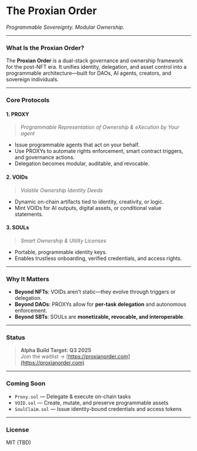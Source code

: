 # The Proxian Order  
*Programmable Sovereignty. Modular Ownership.*

---

### What Is the Proxian Order?

The **Proxian Order** is a dual-stack governance and ownership framework for the post-NFT era. It unifies identity, delegation, and asset control into a programmable architecture—built for DAOs, AI agents, creators, and sovereign individuals.

---

### Core Protocols

#### **1. PROXY**
> *Programmable Representation of Ownership & eXecution by Your agent*

- Issue programmable agents that act on your behalf.
- Use PROXYs to automate rights enforcement, smart contract triggers, and governance actions.
- Delegation becomes modular, auditable, and revocable.

#### **2. VOIDs**
> *Volatile Ownership Identity Deeds*

- Dynamic on-chain artifacts tied to identity, creativity, or logic.
- Mint VOIDs for AI outputs, digital assets, or conditional value statements.

#### **3. SOULs**
> *Smart Ownership & Utility Licenses*

- Portable, programmable identity keys.
- Enables trustless onboarding, verified credentials, and access rights.

---

### Why It Matters

- **Beyond NFTs**: VOIDs aren’t static—they evolve through triggers or delegation.
- **Beyond DAOs**: PROXYs allow for **per-task delegation** and autonomous enforcement.
- **Beyond SBTs**: SOULs are **monetizable, revocable, and interoperable**.

---

### Status

> **Alpha Build Target: Q3 2025**  
> Join the waitlist → [https://proxianorder.com](https://proxianorder.com)

---

### Coming Soon

- `Proxy.sol` — Delegate & execute on-chain tasks
- `VOID.sol` — Create, mutate, and preserve programmable assets
- `SoulClaim.sol` — Issue identity-bound credentials and access tokens

---

### License

MIT (TBD)

